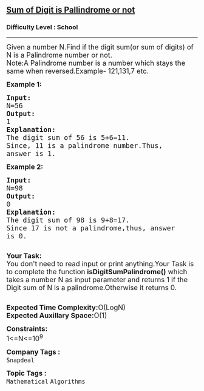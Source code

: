 <h2><a href="https://www.geeksforgeeks.org/problems/sum-of-digit-is-pallindrome-or-not2751/1?page=1&difficulty=School&status=unsolved&sortBy=submissions">Sum of Digit is Pallindrome or not</a></h2><h3>Difficulty Level : School</h3><hr><div class="problems_problem_content__Xm_eO"><p><span style="font-size:18px">Given a number N.Find if the digit sum(or sum of digits) of N is a Palindrome number or not.<br>
Note:A Palindrome number is a number which stays the same when reversed.Example- 121,131,7 etc.</span></p>

<p><strong><span style="font-size:18px">Example 1:</span></strong></p>

<pre><span style="font-size:18px"><strong>Input:</strong>
N=56
<strong>Output:</strong>
1
<strong>Explanation:</strong>
The digit sum of 56 is 5+6=11.
Since, 11 is a palindrome number.Thus,
answer is 1.</span></pre>

<p><strong><span style="font-size:18px">Example 2:</span></strong></p>

<pre><span style="font-size:18px"><strong>Input:</strong>
N=98
<strong>Output:</strong>
0
<strong>Explanation:</strong>
The digit sum of 98 is 9+8=17.
Since 17 is not a palindrome,thus, answer
is 0.</span></pre>

<p><br>
<span style="font-size:18px"><strong>Your Task:</strong><br>
You don't need to read input or print anything.Your Task is to complete the function <strong>isDigitSumPalindrome()</strong> which takes a number N as input parameter and returns 1 if the Digit sum of N is a palindrome.Otherwise it returns 0.</span></p>

<p><br>
<span style="font-size:18px"><strong>Expected Time Complexity:</strong>O(LogN)<br>
<strong>Expected Auxillary Space:</strong>O(1)</span></p>

<p><span style="font-size:18px"><strong>Constraints:</strong><br>
1&lt;=N&lt;=10<sup>9</sup></span></p>
</div><p><span style=font-size:18px><strong>Company Tags : </strong><br><code>Snapdeal</code>&nbsp;<br><p><span style=font-size:18px><strong>Topic Tags : </strong><br><code>Mathematical</code>&nbsp;<code>Algorithms</code>&nbsp;